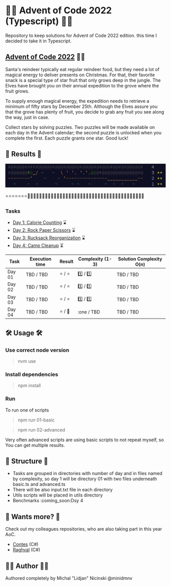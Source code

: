 # 🧑‍🎄 Advent of Code 2022 (Typescript) 🧑‍🎄

Repository to keep solutions for Advent of Code 2022 edition. this time I decided to take it in Typescript.

## [Advent of Code 2022](https://adventofcode.com/) 🧑‍🎄

Santa's reindeer typically eat regular reindeer food, but they need a lot of magical energy to deliver presents on Christmas. For that, their favorite snack is a special type of star fruit that only grows deep in the jungle. The Elves have brought you on their annual expedition to the grove where the fruit grows.

To supply enough magical energy, the expedition needs to retrieve a minimum of fifty stars by December 25th. Although the Elves assure you that the grove has plenty of fruit, you decide to grab any fruit you see along the way, just in case.

Collect stars by solving puzzles. Two puzzles will be made available on each day in the Advent calendar; the second puzzle is unlocked when you complete the first. Each puzzle grants one star. Good luck!

## 🎄 Results 🎄

![preview](https://github.com/minidmnv/aoc2022/blob/master/assets/results/results.png?raw=true)

:star::star::star::star::star::star::star::white_flower::white_flower::white_flower::white_flower::white_flower::white_flower::white_flower::white_flower::white_flower::white_flower::white_flower::white_flower::white_flower::white_flower::white_flower::white_flower::white_flower::white_flower::white_flower::white_flower::white_flower::white_flower::white_flower::white_flower::white_flower::white_flower::white_flower::white_flower::white_flower::white_flower::white_flower::white_flower::white_flower::white_flower::white_flower::white_flower::white_flower::white_flower::white_flower::white_flower:

### Tasks

- [Day 1: Calorie Counting](https://github.com/minidmnv/aoc2022/blob/master/src/01/INSTRUCTION.md) ⌛
- [Day 2: Rock Paper Scissors](https://github.com/minidmnv/aoc2022/blob/master/src/02/INSTRUCTION.md) ⌛
- [Day 3: Rucksack Reorganization](https://github.com/minidmnv/aoc2022/blob/master/src/03/INSTRUCTION.md) ⌛
- [Day 4: Camp Cleanup](https://github.com/minidmnv/aoc2022/blob/master/src/04/INSTRUCTION.md) ⏳

| Task   | Execution time | Result                  | Complexity (1-3) | Solution Complexity O(n)  |
|--------|----------------|-------------------------|------------------|---------------------------|
| Day 01 | TBD / TBD      | :star: / :star:         | :one:   / :one:  | TBD  / TBD                |
| Day 02 | TBD / TBD      | :star: / :star:         | :one:   / :one:  | TBD  / TBD                |
| Day 03 | TBD / TBD      | :star: / :star:         | :one:   / :one:  | TBD  / TBD                |
| Day 04 | TBD / TBD      | :star: / :white_flower: | :one  / TBD      | TBD  / TBD                |

## 🛠 Usage 🛠

### Use correct node version
>nvm use

### Install dependencies
> npm install

### Run

To run one of scripts
> npm run 01-basic

> npm run 02-advanced

Very often advanced scripts are using basic scripts to not repeat myself, so You can get multiple results.

## 📂 Structure 📂
- Tasks are grouped in directories with number of day and in files named by complexity, so day 1 will be directory 01 with two files underneath basic.ts and advanced.ts
- There will be also input.txt file in each directory
- Utils scripts will be placed in utils directory
- Benchmarks :coming_soon:Dsy 4

## 🧙 Wants more? 🧙

Check out my colleagues repositories, who are also taking part in this year AoC.
- [Contes](https://github.com/mateusz-bryll/AdventOfCode2022) (C#)
- [Raghval](https://gitlab.com/arturmlody/adventofcode) (C#)


## 🧑‍🍳 Author 🧑‍🍳
Authored completely by Michal "Lidjan" Nicinski @minidmnv
